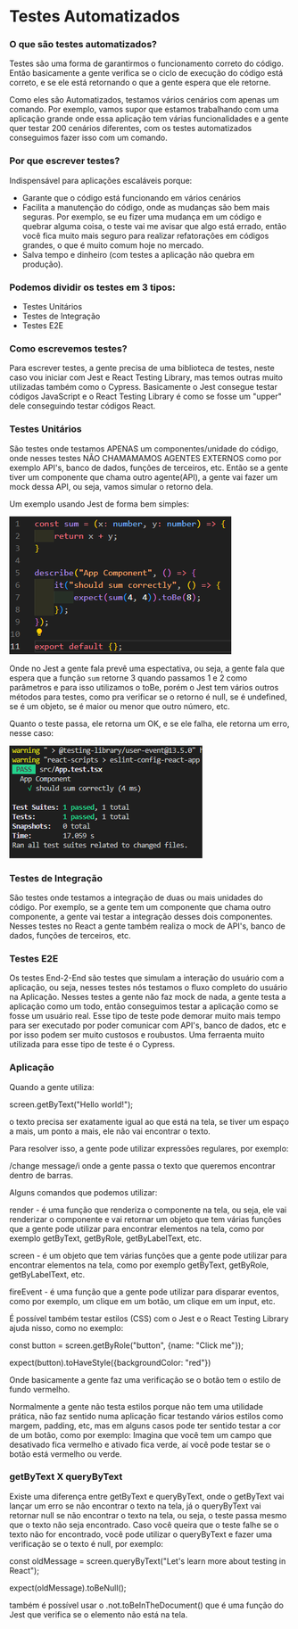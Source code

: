 # Testes Automatizados

### O que são testes automatizados?

Testes são uma forma de garantirmos o funcionamento correto do código. Então basicamente a gente verifica se o ciclo de execução do código está correto, e se ele está retornando o que a gente espera que ele retorne.

Como eles são Automatizados, testamos vários cenários com apenas um comando. Por exemplo, vamos supor que estamos trabalhando com uma aplicação grande onde essa aplicação tem várias funcionalidades e a gente quer testar 200 cenários diferentes, com os testes automatizados conseguimos fazer isso com um comando.

### Por que escrever testes?

Indispensável para aplicações escaláveis porque:

- Garante que o código está funcionando em vários cenários
- Facilita a manutenção do código, onde as mudanças são bem mais seguras. Por exemplo, se eu fizer uma mudança em um código e quebrar alguma coisa, o teste vai me avisar que algo está errado, então você fica muito mais seguro para realizar refatorações em códigos grandes, o que é muito comum hoje no mercado.
- Salva tempo e dinheiro (com testes a aplicação não quebra em produção).

### Podemos dividir os testes em 3 tipos:

- Testes Unitários
- Testes de Integração
- Testes E2E

### Como escrevemos testes?

Para escrever testes, a gente precisa de uma biblioteca de testes, neste caso vou iniciar com Jest e React Testing Library, mas temos outras muito utilizadas também como o Cypress. Basicamente o Jest consegue testar códigos JavaScript e o React Testing Library é como se fosse um "upper" dele conseguindo testar códigos React.

### Testes Unitários

São testes onde testamos APENAS um componentes/unidade do código, onde nesses testes NÃO CHAMAMAMOS AGENTES EXTERNOS como por exemplo API's, banco de dados, funções de terceiros, etc. Então se a gente tiver um componente que chama outro agente(API), a gente vai fazer um mock dessa API, ou seja, vamos simular o retorno dela.

Um exemplo usando Jest de forma bem simples:

![Teste1](image.png)

Onde no Jest a gente fala prevê uma espectativa, ou seja, a gente fala que espera que a função `sum` retorne 3 quando passamos 1 e 2 como parâmetros e para isso utilizamos o toBe, porém o Jest tem vários outros métodos para testes, como pra verificar se o retorno é null, se é undefined, se é um objeto, se é maior ou menor que outro número, etc. 

Quanto o teste passa, ele retorna um OK, e se ele falha, ele retorna um erro, nesse caso:

![Resultado-Teste1](image-1.png)

### Testes de Integração

São testes onde testamos a integração de duas ou mais unidades do código. Por exemplo, se a gente tem um componente que chama outro componente, a gente vai testar a integração desses dois componentes. Nesses testes no React a gente também realiza o mock de API's, banco de dados, funções de terceiros, etc.

### Testes E2E

Os testes End-2-End são testes que simulam a interação do usuário com a aplicação, ou seja, nesses testes nós testamos o fluxo completo do usuário na Aplicação. Nesses testes a gente não faz mock de nada, a gente testa a aplicação como um todo, então conseguimos testar a aplicação como se fosse um usuário real.
Esse tipo de teste pode demorar muito mais tempo para ser executado por poder comunicar com API's, banco de dados, etc e por isso podem ser muito custosos e roubustos. Uma ferraenta muito utilizada para esse tipo de teste é o Cypress.

### Aplicação

Quando a gente utiliza:

screen.getByText("Hello world!"); 

o texto precisa ser exatamente igual ao que está na tela, se tiver um espaço a mais, um ponto a mais, ele não vai encontrar o texto.

Para resolver isso, a gente pode utilizar expressões regulares, por exemplo:

/change message/i onde a gente passa o texto que queremos encontrar dentro de barras.

Alguns comandos que podemos utilizar:

render - é uma função que renderiza o componente na tela, ou seja, ele vai renderizar o componente e vai retornar um objeto que tem várias funções que a gente pode utilizar para encontrar elementos na tela, como por exemplo getByText, getByRole, getByLabelText, etc.

screen - é um objeto que tem várias funções que a gente pode utilizar para encontrar elementos na tela, como por exemplo getByText, getByRole, getByLabelText, etc. 

fireEvent - é uma função que a gente pode utilizar para disparar eventos, como por exemplo, um clique em um botão, um clique em um input, etc.

É possível também testar estilos (CSS) com o Jest e o React Testing Library ajuda nisso, como no exemplo:

const button = screen.getByRole("button", {name: "Click me"});

expect(button).toHaveStyle({backgroundColor: "red"})

Onde basicamente a gente faz uma verificação se o botão tem o estilo de fundo vermelho. 

Normalmente a gente não testa estilos porque não tem uma utilidade prática, não faz sentido numa aplicação ficar testando vários estilos como margem, padding, etc, mas em alguns casos pode ter sentido testar a cor de um botão, como por exemplo: Imagina que você tem um campo que desativado fica vermelho e ativado fica verde, aí você pode testar se o botão está vermelho ou verde.

### getByText X queryByText

Existe uma diferença entre getByText e queryByText, onde o getByText vai lançar um erro se não encontrar o texto na tela, já o queryByText vai retornar null se não encontrar o texto na tela, ou seja, o teste passa mesmo que o texto não seja encontrado. Caso você queira que o teste falhe se o texto não for encontrado, você pode utilizar o queryByText e fazer uma verificação se o texto é null, por exemplo:

const oldMessage = screen.queryByText("Let's learn more about testing in React");
        
expect(oldMessage).toBeNull();

também é possível usar o .not.toBeInTheDocument() que é uma função do Jest que verifica se o elemento não está na tela.